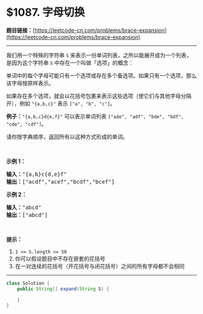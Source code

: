 # $1087. 字母切换

**题目链接：**[https://leetcode-cn.com/problems/brace-expansion](https://leetcode-cn.com/problems/brace-expansion)

---

<div class="content__1Y2H">
 <div class="notranslate">
  <p>我们用一个特殊的字符串&nbsp;<code>S</code>&nbsp;来表示一份单词列表，之所以能展开成为一个列表，是因为这个字符串&nbsp;<code>S</code>&nbsp;中存在一个叫做「选项」的概念：</p> 
  <p>单词中的每个字母可能只有一个选项或存在多个备选项。如果只有一个选项，那么该字母按原样表示。</p> 
  <p>如果存在多个选项，就会以花括号包裹来表示这些选项（使它们与其他字母分隔开），例如 <code>"{a,b,c}"</code> 表示&nbsp;<code>["a", "b", "c"]</code>。</p> 
  <p><strong>例子：</strong><code>"{a,b,c}d{e,f}"</code>&nbsp;可以表示单词列表&nbsp;<code>["ade", "adf", "bde", "bdf", "cde", "cdf"]</code>。</p> 
  <p>请你按字典顺序，返回所有以这种方式形成的单词。</p> 
  <p>&nbsp;</p> 
  <p><strong>示例 1：</strong></p> 
  <pre class="language-text"><strong>输入：</strong>"{a,b}c{d,e}f"
<strong>输出：</strong>["acdf","acef","bcdf","bcef"]
</pre> 
  <p><strong>示例 2：</strong></p> 
  <pre class="language-text"><strong>输入：</strong>"abcd"
<strong>输出：</strong>["abcd"]
</pre> 
  <p>&nbsp;</p> 
  <p><strong>提示：</strong></p> 
  <ol> 
   <li><code>1 &lt;= S.length &lt;= 50</code></li> 
   <li>你可以假设题目中不存在嵌套的花括号</li> 
   <li>在一对连续的花括号（开花括号与闭花括号）之间的所有字母都不会相同</li> 
  </ol> 
 </div>
</div>

---

```java
class Solution {
    public String[] expand(String S) {
        
    }
}
```